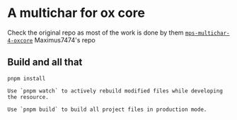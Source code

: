 # A multichar for ox core

Check the original repo as most of the work is done by them
[`mps-multichar-4-oxcore`](https://github.com/Maximus7474/mps-multichar-4-oxcore) Maximus7474's repo

## Build and all that
```
pnpm install

Use `pnpm watch` to actively rebuild modified files while developing the resource.

Use `pnpm build` to build all project files in production mode.

```
